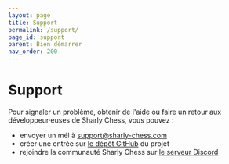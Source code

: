 ```yaml
---
layout: page
title: Support
permalink: /support/
page_id: support
parent: Bien démarrer
nav_order: 200
---
```


# Support

Pour signaler un problème, obtenir de l'aide ou faire un retour aux développeur·euses de Sharly Chess, vous pouvez :

* envoyer un mél à [support@sharly-chess.com](mailto:support@sharly-chess.com)
* créer une entrée sur [le dépôt GitHub](https://github.com/Sharly-Chess/sharly-chess/issues) du projet
* rejoindre la communauté Sharly Chess sur [le serveur Discord](https://discord.gg/WGG87eJzQZ)
